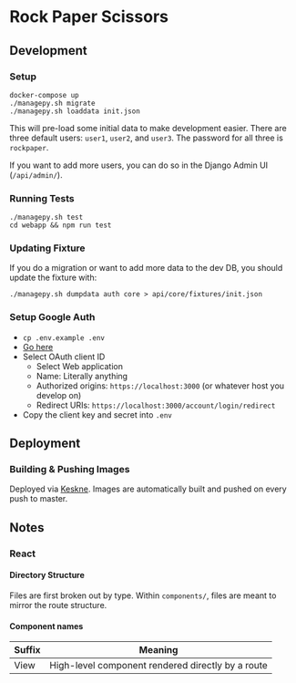 # Rock Paper Scissors

## Development

### Setup

```
docker-compose up
./managepy.sh migrate
./managepy.sh loaddata init.json
```

This will pre-load some initial data to make development easier. There are three default users: `user1`, `user2`, and `user3`. The password for all three is `rockpaper`.

If you want to add more users, you can do so in the Django Admin UI (`/api/admin/`).

### Running Tests

```
./managepy.sh test
cd webapp && npm run test
```

### Updating Fixture

If you do a migration or want to add more data to the dev DB, you should update the fixture with:

```
./managepy.sh dumpdata auth core > api/core/fixtures/init.json
```

### Setup Google Auth

- `cp .env.example .env`
- [Go here](https://console.developers.google.com/apis/credentials)
- Select OAuth client ID
  - Select Web application
  - Name: Literally anything
  - Authorized origins: `https://localhost:3000` (or whatever host you develop on)
  - Redirect URIs: `https://localhost:3000/account/login/redirect`
- Copy the client key and secret into `.env`

## Deployment

### Building & Pushing Images

Deployed via [Keskne](https://github.com/LucasPickering/keskne). Images are automatically built and pushed on every push to master.

## Notes

### React

#### Directory Structure

Files are first broken out by type. Within `components/`, files are meant to mirror the route structure.

#### Component names

| Suffix | Meaning                                           |
| ------ | ------------------------------------------------- |
| View   | High-level component rendered directly by a route |
